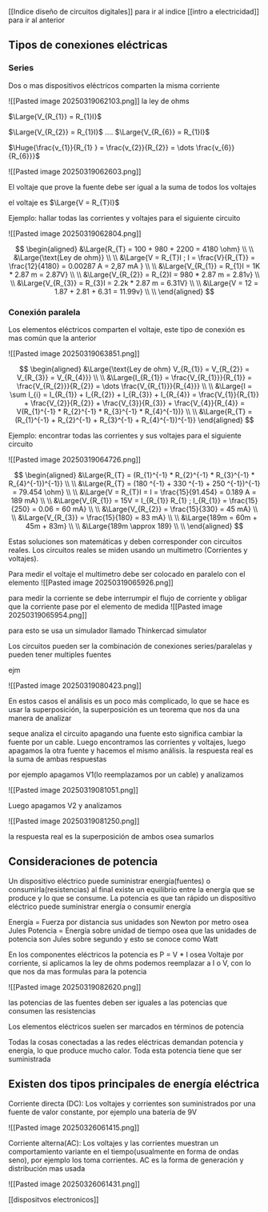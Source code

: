[[Indice diseño de circuitos digitales]] para ir al indice
[[intro a electricidad]] para ir al anterior

## Tipos de conexiones eléctricas

### Series

Dos o mas dispositivos eléctricos comparten la misma corriente 

![[Pasted image 20250319062103.png]]
la ley de ohms 

$\Large{V_{R_{1}} = R_{1}I}$

$\Large{V_{R_{2}} = R_{1}I}$
....
$\Large{V_{R_{6}} = R_{1}I}$

$\Huge{\frac{v_{1}}{R_{1} } = \frac{v_{2}}{R_{2}} = \dots \frac{v_{6}}{R_{6}}}$

![[Pasted image 20250319062603.png]]

El voltaje que prove la fuente debe ser igual a la suma de todos los voltajes

el voltaje es $\Large{V = R_{T}I}$

Ejemplo: hallar todas las corrientes y voltajes para el siguiente circuito

![[Pasted image 20250319062804.png]]

$$
\begin{aligned}
&\Large{R_{T} = 100 + 980 + 2200 = 4180 \ohm} \\ \\
&\Large{\text{Ley de ohm}} \\ \\
&\Large{V = R_{T}I ; I = \frac{V}{R_{T}} = \frac{12}{4180} = 0.00287 A = 2,87 mA } \\ \\
&\Large{V_{R_{1}} = R_{1}I = 1K * 2.87 m = 2.87V} \\ \\
&\Large{V_{R_{2}} = R_{2}I = 980 * 2.87 m = 2.81v} \\ \\
&\Large{V_{R_{3}} = R_{3}I = 2.2k * 2.87 m = 6.31V} \\ \\
&\Large{V = 12 = 1.87 + 2.81 + 6.31 = 11.99v} \\ \\
\end{aligned}
$$

### Conexión paralela

Los elementos eléctricos comparten el voltaje, este tipo de conexión es mas común que la anterior

![[Pasted image 20250319063851.png]]

$$
\begin{aligned}
&\Large{\text{Ley de ohm} V_{R_{1}} = V_{R_{2}} = V_{R_{3}} = V_{R_{4}}} \\ \\
&\Large{I_{R_{1}} = \frac{V_{R_{1}}}{R_{1}} = \frac{V_{R_{2}}}{R_{2}} = \dots \frac{V_{R_{1}}}{R_{4}}} \\ \\
&\Large{I = \sum I_{i} = I_{R_{1}} + I_{R_{2}} + I_{R_{3}} + I_{R_{4}} = \frac{V_{1}}{R_{1}} + \frac{V_{2}}{R_{2}} + \frac{V_{3}}{R_{3}} + \frac{V_{4}}{R_{4}} = V(R_{1}^{-1} * R_{2}^{-1} * R_{3}^{-1} * R_{4}^{-1})} \\ \\
&\Large{R_{T} = (R_{1}^{-1} + R_{2}^{-1} + R_{3}^{-1} + R_{4}^{-1})^{-1}}
\end{aligned}
$$


Ejemplo: encontrar todas las corrientes y sus voltajes para el siguiente circuito

![[Pasted image 20250319064726.png]]

$$
\begin{aligned}
&\Large{R_{T} = (R_{1}^{-1} * R_{2}^{-1} * R_{3}^{-1} * R_{4}^{-1})^{-1}} \\ \\
&\Large{R_{T} = (180 ^{-1} + 330 ^{-1} + 250 ^{-1})^{-1} = 79.454 \ohm} \\ \\
&\Large{V = R_{T}I = I = \frac{15}{91.454} = 0.189 A = 189 mA} \\ \\
&\Large{V_{R_{1}} = 15V = I_{R_{1}} R_{1} ; I_{R_{1}} = \frac{15}{250} = 0.06 = 60 mA} \\ \\
&\Large{V_{R_{2}} = \frac{15}{330} = 45 mA} \\ \\
&\Large{V_{R_{3}} = \frac{15}{180} = 83 mA} \\ \\
&\Large{189m = 60m + 45m + 83m} \\ \\
&\Large{189m \approx  189} \\ \\
\end{aligned}
$$

Estas soluciones son  matemáticas y deben corresponder con circuitos reales. Los circuitos reales se miden usando un multimetro (Corrientes y voltajes). 

Para medir el voltaje el multimetro debe ser colocado en paralelo con el elemento
![[Pasted image 20250319065926.png]]

para medir la corriente se debe interrumpir el flujo de corriente y obligar que la corriente pase por el elemento de medida
![[Pasted image 20250319065954.png]]

para esto se usa un simulador llamado Thinkercad simulator

Los circuitos pueden ser la combinación de conexiones series/paralelas y pueden tener multiples fuentes

ejm

![[Pasted image 20250319080423.png]]

En estos casos el análisis es un poco más complicado, lo que se hace es usar la superposición, la superposición es un teorema que nos da una manera de analizar 

seque analiza el circuito apagando una fuente esto significa cambiar la fuente por un cable. Luego encontramos las corrientes y voltajes, luego apagamos la otra fuente y hacemos el mismo análisis.
la respuesta real es la suma de ambas respuestas 

por ejemplo apagamos V1(lo reemplazamos por un cable) y analizamos 

![[Pasted image 20250319081051.png]]

Luego apagamos V2 y analizamos 

![[Pasted image 20250319081250.png]]

 la respuesta real es la superposición de ambos osea sumarlos

## Consideraciones de potencia 

Un dispositivo eléctrico puede suministrar energía(fuentes) o consumirla(resistencias)  al final existe un equilibrio entre la energía que se produce y lo que se consume. La potencia es que tan rápido un dispositivo eléctrico puede suministrar energía o consumir energía

Energía = Fuerza por distancia sus unidades son Newton por metro osea Jules 
Potencia = Energía sobre unidad de tiempo osea que las unidades de potencia son Jules sobre segundo y esto se conoce como Watt

En los componentes eléctricos la potencia es P = V * I osea Voltaje por corriente, si aplicamos la ley de ohms podemos reemplazar a I o V, con lo que nos da mas formulas para la potencia 

![[Pasted image 20250319082620.png]]

las potencias de las fuentes deben ser iguales a las potencias que consumen las resistencias 

Los elementos eléctricos suelen ser marcados en términos de potencia 

Todas la cosas conectadas a las redes eléctricas demandan potencia y energía, lo que produce mucho calor. Toda esta potencia tiene que ser suministrada 

## Existen dos tipos principales de energía eléctrica

Corriente directa (DC): Los voltajes y corrientes son suministrados por una fuente de valor constante, por ejemplo una batería de 9V

![[Pasted image 20250326061415.png]]

Corriente alterna(AC): Los voltajes y las corrientes muestran un comportamiento variante en el tiempo(usualmente en forma de ondas seno), por ejemplo los toma corrientes. AC es la forma de generación y distribución mas usada 

![[Pasted image 20250326061431.png]]

[[dispositvos electronicos]]